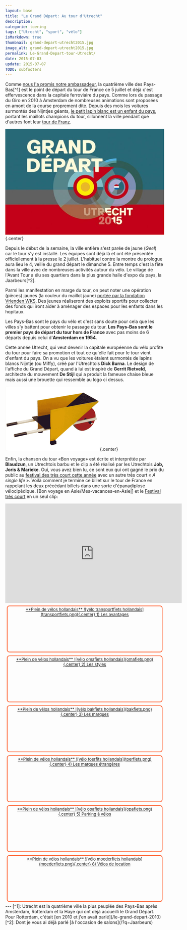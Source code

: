 ```yaml
---
layout: base
title: "Le Grand Départ: Au tour d'Utrecht"
description: 
categorie: toering
tags: ["Utrecht", "sport", "vélo"]
isMarkdown: true
thumbnail: grand-depart-utrecht2015.jpg
image_alt: grand-depart-utrecht2015.jpg
permalink: Le-Grand-Depart-tour-Utrecht/
date: 2015-07-03
update: 2015-07-07
TODO: subfooters
---
```




Comme [nous l'a promis notre ambassadeur](/Un-ambassadeur-qui-tombe-a-point-nomme), la quatrième ville des Pays-Bas[^1] est le point de départ du tour de France ce 5 juillet et déjà c'est effervescence dans la capitale ferroviaire du pays. Comme lors du passage du Giro en 2010 à Amsterdam de nombreuses animations sont proposées en amont de la course proprement dite. Depuis des mois les voitures surmontés des Nijntjes géants, [le petit lapin blanc est un enfant du pays](/les-nijntje-de-bruna), portant les maillots champions du tour, sillonnent la ville pendant que d'autres font leur [tour de Franz](https://utrecht2015.com/nl/evenement/tour-de-franz-1).

![grand-depart-utrecht2015.jpg](grand-depart-utrecht2015.jpg){.center}

Depuis le début de la semaine, la ville entière s'est parée de jaune (*Geel*) car le tour s'y est installé. Les équipes sont déjà là et ont été présentée officiellement à la presse le 2 juillet. L'habituel contre la montre du prologue aura lieu le 4, veille du grand départ le dimanche 5. Entre temps c'est la fête dans la ville avec de nombreuses activités autour du vélo. Le village de l'Avant Tour a élu ses quartiers dans la plus grande halle d'expo du pays, la Jaarbeurs[^2].

Parmi les manifestation en marge du tour, on peut noter une opération (pièces) jaunes (la couleur du maillot jaune) [portée par la fondation Vrienden WKS](https://wijkleurengeel.mijnjeugdsportfondsactie.nl/). Des jeunes réaliseront des exploits sportifs pour collecter des fonds qui iront aider à aménager des espaces pour les enfants dans les hopitaux.

Les Pays-Bas sont le pays du vélo et c'est sans doute pour cela que les villes s'y battent pour obtenir le passage du tour. **Les Pays-Bas sont le premier pays de départ du tour hors de France** avec pas moins de 6 départs depuis celui d'**Amsterdam en 1954**.

Cette année Utrecht, qui veut devenir la capitale européenne du vélo profite du tour pour faire sa promotion et tout ce qu'elle fait pour le tour vient d'enfant du pays. On a vu que les voitures étaient surmontés de lapins blancs Nijntje (ou Miffy), créé par l'Utrechtois **Dick Burna**. Le design de l'affiche du Grand Départ, quand à lui est inspiré de **Gerrit Rietveld**, architecte du mouvement **De Stijl** qui a produit la fameuse chaise bleue mais aussi une brouette qui ressemble au logo ci dessus. 

![kruiwagen de Gerrit Rietveld](kruiwagen_1923-Gerrit-Rietveld.gif){.center}

Enfin, la chanson du tour «Bon voyage» est écrite et interprétée par **Blaudzun**, un Utrechtois barbu et le clip a été réalisé par les Utrechtois **Job, Joris & Marieke**. Oui, vous avez bien lu, ce sont eux qui ont gagné le prix du public au [festival des très court cette année](http://trescourt.com/fr/prix-du-public) avec un autre très court « *A single life* ». Voilà comment je termine ce billet sur le tour de France en rappelant les deux précédant billets dans une sorte d'épanadiplose vélocipèdique. [Bon voyage en Asie/Mes-vacances-en-Asie|] et le [Festival très court](/Le-retour-du-festival-Tres-Court) en un seul clip:

<!-- HTML -->
<div class="central">
<iframe width="560" height="315" src="https://www.youtube.com/embed/llpcWJ2XeAs" frameborder="0" allowfullscreen></iframe>
</div>
<!-- / HTML -->


<!-- HTML -->
<div style="border:2px solid #FF5521; border-radius:8px; text-align:center; font-size:small; padding:2px 8px; float:left; margin:5px; height:140px;">
<a href="/plein-de-velos-hollandais" title="tout savoir sur la bicyclette aux Pays-Bas">
<!-- / HTML -->
**Plein de vélos hollandais**  
![vélo transportfiets hollandais](transportfiets.png){.center}  
1) Les avantages  
<!-- HTML -->
</a></div>
<!-- / HTML -->

<!-- HTML -->
<div style="border:2px solid #FF5521; border-radius:8px; text-align:center; font-size:small; padding:2px 8px; float:left; margin:5px; height:140px;">
<a href="/plein-de-velos" title="tout savoir sur la bicyclette aux Pays-Bas">
<!-- / HTML -->
**Plein de vélos hollandais**  
![vélo omafiets hollandais](omafiets.png){.center}  
2) Les styles
<!-- HTML -->
</a></div>
<!-- / HTML -->


<!-- HTML -->
<div style="border:2px solid #FF5521; border-radius:8px; text-align:center; font-size:small; padding:2px 8px; float:left; margin:5px; height:140px;">
<a href="/plein-de-velos-hollandais-3" title="tout savoir sur la bicyclette aux Pays-Bas">
<!-- / HTML -->
**Plein de vélos hollandais**  
![vélo bakfiets hollandais](bakfiets.png){.center}  
3) Les marques
<!-- HTML -->
</a></div>
<!-- / HTML -->

<!-- HTML -->
<div style="border:2px solid #FF5521; border-radius:8px; text-align:center; font-size:small; padding:2px 8px; float:left; margin:5px; height:140px;">
<a href="/plein-de-velos-pas-hollandais-4" title="tout savoir sur la bicyclette aux Pays-Bas">
<!-- / HTML -->
**Plein de vélos hollandais**  
![vélo toerfits hollandais](toerfiets.png){.center}  
4) Les marques étrangères
<!-- HTML -->
</a></div>
<!-- / HTML -->

<!-- HTML -->
<div style="border:2px solid #FF5521; border-radius:8px; text-align:center; font-size:small; padding:2px 8px; float:left; margin:5px; height:140px;">
<a href="/une-heure-sans-velo" title="tout savoir sur la bicyclette aux Pays-Bas">
<!-- / HTML -->
**Plein de vélos hollandais**  
![vélo opafiets hollandais](opafiets.png){.center}  
5) Parking à vélos
<!-- HTML -->
</a></div>
<!-- / HTML -->

<!-- HTML -->
<div style="border:2px solid #FF5521; border-radius:8px; text-align:center; font-size:small; padding:2px 8px; float:left; margin:5px; height:140px;">
<a href="/les-velos-de-location" title="tout savoir sur la bicyclette aux Pays-Bas">
<!-- / HTML -->
**Plein de vélos hollandais**  
![vélo moederfiets  hollandais](moederfiets.png){.center}  
6) Vélos de location
<!-- HTML -->
</a></div>
<!-- / HTML -->

<!-- HTML -->
<div style="clear:both;"></div>
<!-- / HTML -->
---
[^1]: Utrecht est la quatrième ville la plus peuplée des Pays-Bas après Amsterdam, Rotterdam et la Haye qui ont déjà accueilli le Grand Départ. Pour Rotterdam, c'était [en 2010 et j'en avait parlé](/le-grand-depart-2010)
[^2]: Dont je vous ai déjà parlé [à l'occasion de salons](/?q=Jaarbeurs)